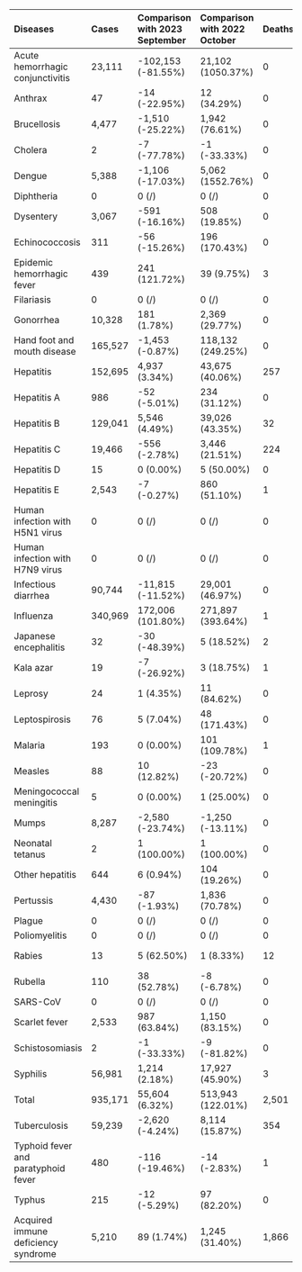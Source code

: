 | Diseases                            | Cases   | Comparison with 2023 September   | Comparison with 2022 October   | Deaths   | Comparison with 2023 September   | Comparison with 2022 October   |
|:------------------------------------|:--------|:---------------------------------|:-------------------------------|:---------|:---------------------------------|:-------------------------------|
| Acute hemorrhagic conjunctivitis    | 23,111  | -102,153 (-81.55%)               | 21,102 (1050.37%)              | 0        | 0 (/)                            | 0 (/)                          |
| Anthrax                             | 47      | -14 (-22.95%)                    | 12 (34.29%)                    | 0        | -1 (-100.00%)                    | 0 (/)                          |
| Brucellosis                         | 4,477   | -1,510 (-25.22%)                 | 1,942 (76.61%)                 | 0        | -2 (-100.00%)                    | 0 (/)                          |
| Cholera                             | 2       | -7 (-77.78%)                     | -1 (-33.33%)                   | 0        | 0 (/)                            | 0 (/)                          |
| Dengue                              | 5,388   | -1,106 (-17.03%)                 | 5,062 (1552.76%)               | 0        | -1 (-100.00%)                    | 0 (/)                          |
| Diphtheria                          | 0       | 0 (/)                            | 0 (/)                          | 0        | 0 (/)                            | 0 (/)                          |
| Dysentery                           | 3,067   | -591 (-16.16%)                   | 508 (19.85%)                   | 0        | 0 (/)                            | 0 (/)                          |
| Echinococcosis                      | 311     | -56 (-15.26%)                    | 196 (170.43%)                  | 0        | 0 (/)                            | 0 (/)                          |
| Epidemic hemorrhagic fever          | 439     | 241 (121.72%)                    | 39 (9.75%)                     | 3        | 2 (200.00%)                      | 1 (50.00%)                     |
| Filariasis                          | 0       | 0 (/)                            | 0 (/)                          | 0        | 0 (/)                            | 0 (/)                          |
| Gonorrhea                           | 10,328  | 181 (1.78%)                      | 2,369 (29.77%)                 | 0        | 0 (/)                            | -1 (-100.00%)                  |
| Hand foot and mouth disease         | 165,527 | -1,453 (-0.87%)                  | 118,132 (249.25%)              | 0        | 0 (/)                            | 0 (/)                          |
| Hepatitis                           | 152,695 | 4,937 (3.34%)                    | 43,675 (40.06%)                | 257      | 80 (45.20%)                      | 186 (261.97%)                  |
| Hepatitis A                         | 986     | -52 (-5.01%)                     | 234 (31.12%)                   | 0        | 0 (/)                            | 0 (/)                          |
| Hepatitis B                         | 129,041 | 5,546 (4.49%)                    | 39,026 (43.35%)                | 32       | 12 (60.00%)                      | -1 (-3.03%)                    |
| Hepatitis C                         | 19,466  | -556 (-2.78%)                    | 3,446 (21.51%)                 | 224      | 67 (42.68%)                      | 188 (522.22%)                  |
| Hepatitis D                         | 15      | 0 (0.00%)                        | 5 (50.00%)                     | 0        | 0 (/)                            | 0 (/)                          |
| Hepatitis E                         | 2,543   | -7 (-0.27%)                      | 860 (51.10%)                   | 1        | 1 (/)                            | -1 (-50.00%)                   |
| Human infection with H5N1 virus     | 0       | 0 (/)                            | 0 (/)                          | 0        | 0 (/)                            | 0 (/)                          |
| Human infection with H7N9 virus     | 0       | 0 (/)                            | 0 (/)                          | 0        | 0 (/)                            | 0 (/)                          |
| Infectious diarrhea                 | 90,744  | -11,815 (-11.52%)                | 29,001 (46.97%)                | 0        | 0 (/)                            | 0 (/)                          |
| Influenza                           | 340,969 | 172,006 (101.80%)                | 271,897 (393.64%)              | 1        | 1 (/)                            | 0 (0.00%)                      |
| Japanese encephalitis               | 32      | -30 (-48.39%)                    | 5 (18.52%)                     | 2        | 1 (100.00%)                      | 2 (/)                          |
| Kala azar                           | 19      | -7 (-26.92%)                     | 3 (18.75%)                     | 1        | 1 (/)                            | 1 (/)                          |
| Leprosy                             | 24      | 1 (4.35%)                        | 11 (84.62%)                    | 0        | 0 (/)                            | 0 (/)                          |
| Leptospirosis                       | 76      | 5 (7.04%)                        | 48 (171.43%)                   | 0        | 0 (/)                            | 0 (/)                          |
| Malaria                             | 193     | 0 (0.00%)                        | 101 (109.78%)                  | 1        | 0 (0.00%)                        | 1 (/)                          |
| Measles                             | 88      | 10 (12.82%)                      | -23 (-20.72%)                  | 0        | 0 (/)                            | 0 (/)                          |
| Meningococcal meningitis            | 5       | 0 (0.00%)                        | 1 (25.00%)                     | 0        | 0 (/)                            | 0 (/)                          |
| Mumps                               | 8,287   | -2,580 (-23.74%)                 | -1,250 (-13.11%)               | 0        | 0 (/)                            | 0 (/)                          |
| Neonatal tetanus                    | 2       | 1 (100.00%)                      | 1 (100.00%)                    | 0        | 0 (/)                            | 0 (/)                          |
| Other hepatitis                     | 644     | 6 (0.94%)                        | 104 (19.26%)                   | 0        | 0 (/)                            | 0 (/)                          |
| Pertussis                           | 4,430   | -87 (-1.93%)                     | 1,836 (70.78%)                 | 0        | 0 (/)                            | 0 (/)                          |
| Plague                              | 0       | 0 (/)                            | 0 (/)                          | 0        | 0 (/)                            | 0 (/)                          |
| Poliomyelitis                       | 0       | 0 (/)                            | 0 (/)                          | 0        | 0 (/)                            | 0 (/)                          |
| Rabies                              | 13      | 5 (62.50%)                       | 1 (8.33%)                      | 12       | 5 (71.43%)                       | 6 (100.00%)                    |
| Rubella                             | 110     | 38 (52.78%)                      | -8 (-6.78%)                    | 0        | 0 (/)                            | 0 (/)                          |
| SARS-CoV                            | 0       | 0 (/)                            | 0 (/)                          | 0        | 0 (/)                            | 0 (/)                          |
| Scarlet fever                       | 2,533   | 987 (63.84%)                     | 1,150 (83.15%)                 | 0        | 0 (/)                            | 0 (/)                          |
| Schistosomiasis                     | 2       | -1 (-33.33%)                     | -9 (-81.82%)                   | 0        | 0 (/)                            | 0 (/)                          |
| Syphilis                            | 56,981  | 1,214 (2.18%)                    | 17,927 (45.90%)                | 3        | -2 (-40.00%)                     | 1 (50.00%)                     |
| Total                               | 935,171 | 55,604 (6.32%)                   | 513,943 (122.01%)              | 2,501    | 288 (13.01%)                     | 564 (29.12%)                   |
| Tuberculosis                        | 59,239  | -2,620 (-4.24%)                  | 8,114 (15.87%)                 | 354      | 30 (9.26%)                       | 50 (16.45%)                    |
| Typhoid fever and paratyphoid fever | 480     | -116 (-19.46%)                   | -14 (-2.83%)                   | 1        | 1 (/)                            | 0 (0.00%)                      |
| Typhus                              | 215     | -12 (-5.29%)                     | 97 (82.20%)                    | 0        | 0 (/)                            | 0 (/)                          |
| Acquired immune deficiency syndrome | 5,210   | 89 (1.74%)                       | 1,245 (31.40%)                 | 1,866    | 173 (10.22%)                     | 317 (20.46%)                   |